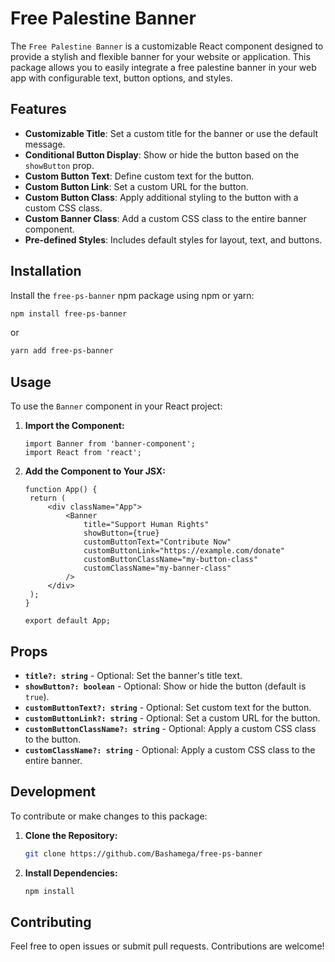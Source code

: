 # Free Palestine Banner

The `Free Palestine Banner` is a customizable React component designed to provide a stylish and flexible banner for your website or application. This package allows you to easily integrate a free palestine banner in your web app with configurable text, button options, and styles.

## Features

- **Customizable Title**: Set a custom title for the banner or use the default message.
- **Conditional Button Display**: Show or hide the button based on the `showButton` prop.
- **Custom Button Text**: Define custom text for the button.
- **Custom Button Link**: Set a custom URL for the button.
- **Custom Button Class**: Apply additional styling to the button with a custom CSS class.
- **Custom Banner Class**: Add a custom CSS class to the entire banner component.
- **Pre-defined Styles**: Includes default styles for layout, text, and buttons.

## Installation

Install the `free-ps-banner` npm package using npm or yarn:

```bash
npm install free-ps-banner
```

or

```bash
yarn add free-ps-banner
```

## Usage

To use the `Banner` component in your React project:

1. **Import the Component:**

   ```tsx
   import Banner from 'banner-component';
   import React from 'react';
   ```

2. **Add the Component to Your JSX:**

   ```tsx
   function App() {
   	return (
   		<div className="App">
   			<Banner
   				title="Support Human Rights"
   				showButton={true}
   				customButtonText="Contribute Now"
   				customButtonLink="https://example.com/donate"
   				customButtonClassName="my-button-class"
   				customClassName="my-banner-class"
   			/>
   		</div>
   	);
   }

   export default App;
   ```

## Props

- **`title?: string`** - Optional: Set the banner's title text.
- **`showButton?: boolean`** - Optional: Show or hide the button (default is `true`).
- **`customButtonText?: string`** - Optional: Set custom text for the button.
- **`customButtonLink?: string`** - Optional: Set a custom URL for the button.
- **`customButtonClassName?: string`** - Optional: Apply a custom CSS class to the button.
- **`customClassName?: string`** - Optional: Apply a custom CSS class to the entire banner.

## Development

To contribute or make changes to this package:

1. **Clone the Repository:**

   ```bash
   git clone https://github.com/Bashamega/free-ps-banner
   ```

2. **Install Dependencies:**

   ```bash
   npm install
   ```

## Contributing

Feel free to open issues or submit pull requests. Contributions are welcome!
